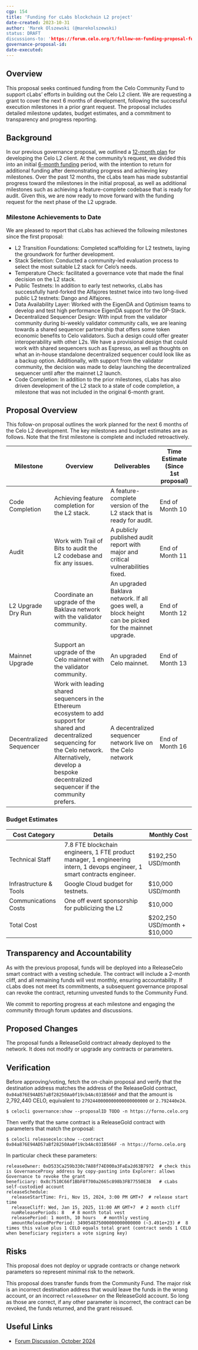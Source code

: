 ```yaml
---
cgp: 154
title: 'Funding for cLabs blockchain L2 project'
date-created: 2023-10-31
author: 'Marek Olszewski (@marekolszewski)
status: DRAFT
discussions-to: 'https://forum.celo.org/t/follow-on-funding-proposal-funding-for-remaining-clabs-celo-l2-development/9354'
governance-proposal-id:
date-executed:
---
```


## Overview

This proposal seeks continued funding from the Celo Community Fund to support cLabs’ efforts in building out the Celo L2 client. We are requesting a grant to cover the next 6 months of development, following the successful execution milestones in a prior grant request. The proposal includes detailed milestone updates, budget estimates, and a commitment to transparency and progress reporting.

## Background

In our previous governance proposal, we outlined a [12-month plan](https://github.com/celo-org/governance/blob/main/CGPs/cgp-0106.md) for developing the Celo L2 client. At the community’s request, we divided this into an initial [6-month funding](https://forum.celo.org/t/funding-for-clabs-blockchain-public-goods-work/6569/19) period, with the intention to return for additional funding after demonstrating progress and achieving key milestones. Over the past 12 months, the cLabs team has made substantial progress toward the milestones in the initial proposal, as well as additional milestones such as achieving a feature-complete codebase that is ready for audit. Given this, we are now ready to move forward with the funding request for the next phase of the L2 upgrade.


### Milestone Achievements to Date

We are pleased to report that cLabs has achieved the following milestones since the first proposal:

* L2 Transition Foundations: Completed scaffolding for L2 testnets, laying the groundwork for further development.
* Stack Selection: Conducted a community-led evaluation process to select the most suitable L2 stack for Celo’s needs.
* Temperature Check: facilitated a governance vote that made the final decision on the L2 stack.
* Public Testnets: In addition to early test networks, cLabs has successfully hard-forked the Alfajores testnet twice into two long-lived public L2 testnets: Dango and Alfajores.
* Data Availability Layer: Worked with the EigenDA and Optimism teams to develop and test high performance EigenDA support for the OP-Stack.
* Decentralized Sequencer Design: With input from the validator community during bi-weekly validator community calls, we are leaning towards a shared sequencer partnership that offers some token economic benefits to Celo validators. Such a design could offer greater interoperability with other L2s. We have a provisional design that could work with shared sequencers such as Espresso, as well as thoughts on what an in-house standalone decentralized sequencer could look like as a backup option. Additionally, with support from the validator community, the decision was made to delay launching the decentralized sequencer until after the mainnet L2 launch.
* Code Completion: In addition to the prior milestones, cLabs has also driven development of the L2 stack to a state of code completion, a milestone that was not included in the original 6-month grant.

## Proposal Overview

This follow-on proposal outlines the work planned for the next 6 months of the Celo L2 development. The key milestones and budget estimates are as follows. Note that the first milestone is complete and included retroactively.


| Milestone | Overview | Deliverables | Time Estimate (Since 1st proposal) |
| --- | --- | --- | --- |
| Code Completion | Achieving feature completion for the L2 stack. | A feature-complete version of the L2 stack that is ready for audit. | End of Month 10 |
| Audit | Work with Trail of Bits to audit the L2 codebase and fix any issues. | A publicly published audit report with major and critical vulnerabilities fixed. | End of Month 11 |
| L2 Upgrade Dry Run | Coordinate an upgrade of the Baklava network with the validator community. | An upgraded Baklava network. If all goes well, a block height can be picked for the mainnet upgrade. | End of Month 12 |
| Mainnet Upgrade | Support an upgrade of the Celo mainnet with the validator community. | An upgraded Celo mainnet. | End of Month 13 |
| Decentralized Sequencer | Work with leading shared sequencers in the Ethereum ecosystem to add support for shared and decentralized sequencing for the Celo network. Alternatively, develop a bespoke decentralized sequencer if the community prefers. | A decentralized sequencer network live on the Celo network | End of Month 16 |

### Budget Estimates

| Cost Category | Details | Monthly Cost |
| --- | --- | --- |
| Technical Staff | 7.8 FTE blockchain engineers, 1 FTE product manager, 1 engineering intern, 1 devops engineer, 1 smart contracts engineer. | $192,250 USD/month |
| Infrastructure & Tools | Google Cloud budget for testnets. | $10,000 USD/month |
| Communications Costs | One off event sponsorship for publicizing the L2 | $10,000 |
| Total Cost |  | $202,250 USD/month + $10,000 |

## Transparency and Accountability

As with the previous proposal, funds will be deployed into a ReleaseCelo smart contract with a vesting schedule. The contract will include a 2-month cliff, and all remaining funds will vest monthly, ensuring accountability. If cLabs does not meet its commitments, a subsequent governance proposal can revoke the contract, returning unvested funds to the Community Fund.

We commit to reporting progress at each milestone and engaging the community through forum updates and discussions.


## Proposed Changes

The proposal funds a ReleaseGold contract already deployed to the network. It does not modify or upgrade any contracts or parameters.

## Verification

Before approving/voting, fetch the on-chain proposal and verify that the destination address matches the address of the ReleaseGold contract, `0x04a876E94AD57aBf28250Aa0f19cb4Ac031B566F` and that the amount is 2,792,440 CELO, equivalent to `2792440000000000000000000` or `2.792440e24`.

`$ celocli governance:show --proposalID TODO -n https://forno.celo.org`

Then verify that the same contract is a ReleaseGold contract with parameters that match the proposal:

`$ celocli releasecelo:show --contract  0x04a876E94AD57aBf28250Aa0f19cb4Ac031B566F -n https://forno.celo.org`

In particular check these parameters:

```
releaseOwner: 0xD533Ca259b330c7A88f74E000a3FaEa2d63B7972  # check this is GovernanceProxy address by copy-pasting into Explorer: allows Governance to revoke the grant
beneficiary: 0x8c7510C66f1BbF8f700a2665c898b3FB77550E38   # cLabs self-custodied account
releaseSchedule:
  releaseStartTime: Fri, Nov 15, 2024, 3:00 PM GMT+7  # release start time
  releaseCliff: Wed, Jan 15, 2025, 11:00 AM GMT+7  # 2 month cliff
  numReleasePeriods: 8   # 8 month total vest
  releasePeriod: 1 month, 10 hours   # monthly vesting
  amountReleasedPerPeriod: 349054875000000000000000 (~3.491e+23) #  8 times this value plus 1 CELO equals total grant (contract sends 1 CELO when beneficiary registers a vote signing key)
```

## Risks

This proposal does not deploy or upgrade contracts or change network parameters so represent minimal risk to the network. 

This proposal does transfer funds from the Community Fund. The major risk is an incorrect destination address that would leave the funds in the wrong account, or an incorrect `releaseOwner` on the ReleaseGold account. So long as those are correct, if any other parameter is incorrect, the contract can be revoked, the funds returned, and the grant reissued. 

## Useful Links

* [Forum Discussion, October 2024](https://forum.celo.org/t/follow-on-funding-proposal-funding-for-remaining-clabs-celo-l2-development/9354)
